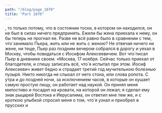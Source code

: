 ```yaml
---
path: "/blog/page_1070"
title: "Part 1070"
---
```


, то только потому, что в состоянии тоски, в котором он находился, он не был в силах ничего предпринять. Ежели бы жена приехала к нему, он бы теперь не прогнал ее. Разве не всё равно было в сравнении с тем, что́ занимало Пьера, жить или не жить с женою?
Не отвечая ничего ни жене, ни теще, Пьер раз поздним вечером собрался в дорогу и уехал в Москву, чтобы повидаться с Иосифом Алексеевичем. Вот что́ писал Пьер в дневнике своем.
«Москва, 17 ноября.
Сейчас только приехал от благодетеля, и спешу записать всё, что́ я испытал при этом. Иосиф Алексеевич живет бедно и страдает третий год мучительною болезнью пузыря. Никто никогда не слыхал от него стона, или слова ропота. С утра и до поздней ночи, за исключением часов, в которые он кушает самую простую пищу, он работает над наукой. Он принял меня милостиво и посадил на кровати, на которой он лежал; я сделал ему знак рыцарей Востока и Иерусалима, он ответил мне тем же, и с кроткою улыбкой спросил меня о том, что́ я узнал и приобрел в прусских и 

